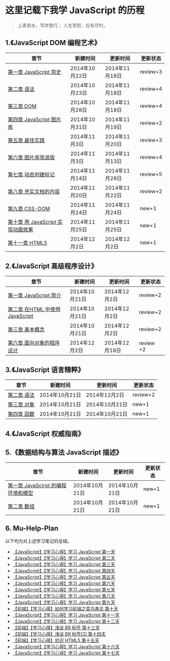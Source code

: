 # 这里记载下我学 JavaScript 的历程

  >上善若水，笃学敦行；
  >人生苦短，应有尽时。

## 1.《JavaScript DOM 编程艺术》
|             章节     |  新建时间    |   更新时间   |更新状态|
|----------------------|--------------|--------------|--------|
|[第一章 JavaScript 简史](https://github.com/paddingme/Learning-JavaScript/blob/master/Book/1-1.md)|2014年10月22日|2014年11月18日|  review+3  |
|[第二章 语法](https://github.com/paddingme/Learning-JavaScript/blob/master/Book/1-2.md)|2014年10月23日|2014年11月18日|  review+4  |
|[第三章 DOM](https://github.com/paddingme/Learning-JavaScript/blob/master/Book/1-3.md)|2014年10月28日|2014年11月18日|  review+4  |
|[第四章 JavaScript 图片库](https://github.com/paddingme/Learning-JavaScript/blob/master/Book/1-4.md)|2014年10月31日|2014年11月19日|  review+2  |
|[第五章 最佳实践](https://github.com/paddingme/Learning-JavaScript/blob/master/Book/1-5.md)|2014年11月3日|2014年11月20日|  review+3  |
|[第六章 图片库改进版](https://github.com/paddingme/Learning-JavaScript/blob/master/Book/1-6.md)|2014年11月3日|2014年11月13日|  review+4 |
|[第七章 动态创建标记](https://github.com/paddingme/Learning-JavaScript/blob/master/Book/1-7.md)|2014年11月14日|2014年11月28日|  review+5 |
|[第八章 充实文档的内容](https://github.com/paddingme/Learning-JavaScript/blob/master/Book/1-8.md)|2014年11月20日|2014年11月22日|  review+2|
|[第九章 CSS-DOM](https://github.com/paddingme/Learning-JavaScript/blob/master/Book/1-9.md)|2014年11月24日|2014年11月24日|  new+1|
|[第十章 用 JavaScript 实现动画效果](https://github.com/paddingme/Learning-JavaScript/blob/master/Book/1-10.md)|2014年11月25日|2014年11月25日|  new+1|
|[第十一章 HTML5](https://github.com/paddingme/Learning-JavaScript/blob/master/Book/1-11.md)|2014年12月2日|2014年12月2日|  new+1|



## 2.《JavaScript 高级程序设计》

|             章节                  |  新建时间    |   更新时间   |更新状态|
|-----------------------------------|--------------|--------------|--------|
|[第一章 JavaScript 简介](https://github.com/paddingme/Learning-JavaScript/blob/master/Book/2-1.md)|2014年10月21日|2014年12月2日|review+2|
|[第二章 在HTML 中使用 JavaScript](https://github.com/paddingme/Learning-JavaScript/blob/master/Book/2-2.md)|2014年10月21日|2014年12月2日|review+2|
|[第三章 基本概念](https://github.com/paddingme/Learning-JavaScript/blob/master/Book/2-2.md)|2014年10月21日|2014年12月2日|review+2|
|[第六章 面向对象的程序设计](https://github.com/paddingme/Learning-JavaScript/blob/master/Book/2-6.md)|2014年12月2日|2014年12月18日|review +2|


## 3.《JavaScript 语言精粹》

|  章节     |  新建时间    |   更新时间   |更新状态|
|-----------|--------------|--------------|--------|
|[第二章 语法](https://github.com/paddingme/Learning-JavaScript/blob/master/Book/3-2.md)|2014年10月21日|2014年12月2日|  review+2|
|[第三章 对象](https://github.com/paddingme/Learning-JavaScript/blob/master/Book/3-3.md)|2014年10月21日|2014年10月21日|  new+1  |
|[第四章 函数](https://github.com/paddingme/Learning-JavaScript/blob/master/Book/3-4.md)|2014年10月21日|2014年10月21日|  new+1  |


## 4.《JavaScript 权威指南》




## 5.《数据结构与算法 JavaScript 描述》

|                 章节                  |  新建时间    |   更新时间  |更新状态|
|---------------------------------------|--------------|--------------|-------|
|[第一章 JavaScirpt 的编程环境和模型](https://github.com/paddingme/Learning-JavaScript/blob/master/Book/5-1.md)|2014年10月21日|2014年10月21日|new+1|
|[第二章 数组](https://github.com/paddingme/Learning-JavaScript/blob/master/Book/5-2.md) |2014年10月21日|2014年10月21日|new+1|


## 6. Mu-Help-Plan
以下均为对上述学习笔记的总结。

+ [【JavaScript】【学习心得】学习 JavaScript 第一天](https://github.com/paddingme/Learning-JavaScript/issues/1)
+ [【JavaScript】【学习心得】学习 JavaScript 第二天](https://github.com/paddingme/Learning-JavaScript/issues/5)
+ [【JavaScript】【学习心得】学习 JavaScript 第三天](https://github.com/paddingme/Learning-JavaScript/issues/6)
+ [【JavaScript】【学习心得】学习 JavaScript 第四天](https://github.com/paddingme/Learning-JavaScript/issues/7)
+ [【JavaScript】【学习心得】学习 JavaScript 第五天](https://github.com/paddingme/Learning-JavaScript/issues/9)
+ [【JavaScript】【学习心得】学习 JavaScript 第六天](https://github.com/paddingme/Learning-JavaScript/issues/10)
+ [【JavaScript】【学习心得】学习 JavaScript 第七天](https://github.com/paddingme/Learning-JavaScript/issues/11)
+ [【JavaScript】【学习心得】学习 JavaScript 第八天](https://github.com/paddingme/Learning-JavaScript/issues/12)
+ [【JavaScript】【学习心得】学习 JavaScript 第九天](https://github.com/paddingme/Learning-JavaScript/issues/13)
+ [【前端】【学习心得】如何学习前端之菜鸟愚见  第十天](https://github.com/paddingme/Learning-JavaScript/issues/14)
+ [【JavaScript】【学习心得】学习 JavaScript 第十一天](https://github.com/paddingme/Learning-JavaScript/issues/15)
+ [【JavaScript】【学习心得】学习 JavaScript 第十二天](https://github.com/paddingme/Learning-JavaScript/issues/16)
+ [【前端】【学习心得】浅谈 BR 标签 第十三天](https://github.com/paddingme/Learning-JavaScript/issues/17)
+ [【前端】【学习心得】浅谈 BR 标签[2] 第十四天](https://github.com/paddingme/Learning-JavaScript/issues/18)
+ [【前端】【学习心得】初识 HTML5 第十五天](https://github.com/paddingme/Learning-JavaScript/issues/19)
+ [【JavaScript】【学习心得】学习 JavaScript 第十六天](https://github.com/paddingme/Learning-JavaScript/issues/20)
+ [【JavaScript】【学习心得】学习 JavaScript 第十七天](https://github.com/paddingme/Learning-JavaScript/issues/21)





